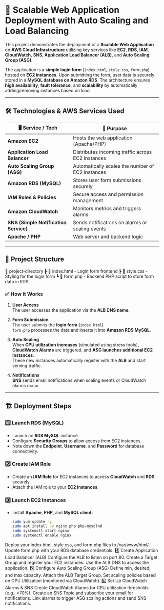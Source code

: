 # 🚀 Scalable Web Application Deployment with Auto Scaling and Load Balancing

This project demonstrates the deployment of a **Scalable Web Application** on **AWS Cloud Infrastructure** utilizing key services like **EC2**, **RDS**, **IAM**, **CloudWatch**, **SNS**, **Application Load Balancer (ALB)**, and **Auto Scaling Group (ASG)**.

The application is a **simple login form** (`index.html`, `style.css`, `form.php`) hosted on **EC2 instances**. Upon submitting the form, user data is securely stored in a **MySQL database on Amazon RDS**. The architecture ensures **high availability**, **fault tolerance**, and **scalability** by automatically adding/removing instances based on load.

---

## 🛠️ Technologies & AWS Services Used

| 🖥️ Service / Tech             | 🔧 Purpose                                          |
|-------------------------------|-----------------------------------------------------|
| **Amazon EC2**                | Hosts the web application (Apache/PHP)             |
| **Application Load Balancer** | Distributes incoming traffic across EC2 instances  |
| **Auto Scaling Group (ASG)**  | Automatically scales the number of EC2 instances   |
| **Amazon RDS (MySQL)**        | Stores user form submissions securely              |
| **IAM Roles & Policies**      | Secure access and permission management            |
| **Amazon CloudWatch**         | Monitors metrics and triggers alarms               |
| **SNS (Simple Notification Service)** | Sends notifications on alarms or scaling events |
| **Apache / PHP**              | Web server and backend logic                       |

---

## 📁 Project Structure
📂 project-directory ┣ 📄 index.html - Login form frontend ┣ 📄 style.css - Styling for the login form ┗ 📄 form.php - Backend PHP script to store form data in RDS


### ✅ How It Works

1. **User Access**  
   The user accesses the application via the **ALB DNS name**.

2. **Form Submission**  
   The user submits the **login form** (`index.html`).  
   `form.php` processes the data and inserts it into **Amazon RDS MySQL**.

3. **Auto Scaling**  
   When **CPU utilization increases** (simulated using stress tools),  
   **CloudWatch Alarms** are triggered, and **ASG launches additional EC2 instances**.  
   These new instances automatically register with the **ALB** and start serving traffic.

4. **Notifications**  
   **SNS** sends email notifications when scaling events or CloudWatch alarms occur.

---

## 🏗️ Deployment Steps

### 1️⃣ Launch RDS (MySQL)
- Launch an **RDS MySQL** instance.
- Configure **Security Groups** to allow access from EC2 instances.
- Note down the **Endpoint**, **Username**, and **Password** for database connectivity.

### 2️⃣ Create IAM Role
- Create an **IAM Role** for EC2 instances to access **CloudWatch** and **RDS** securely.
- Attach the IAM role to your **EC2 instances**.

### 3️⃣ Launch EC2 Instances
- Install **Apache**, **PHP**, and **MySQL client**:
  ```bash
  sudo yum update -y
  sudo apt install -y nginx php php-mysqlnd
  sudo systemctl start nginx
  sudo systemctl enable nginx

Deploy your index.html, style.css, and form.php files to /var/www/html/.
Update form.php with your RDS database credentials.
4️⃣ Create Application Load Balancer (ALB)
Configure the ALB to listen on port 80.
Create a Target Group and register your EC2 instances.
Use the ALB DNS to access the application.
5️⃣ Configure Auto Scaling Group (ASG)
Define min, desired, and max capacity.
Attach the ALB Target Group.
Set scaling policies based on CPU Utilization (monitored via CloudWatch).
6️⃣ Set Up CloudWatch Alarms & SNS
Create CloudWatch Alarms for CPU utilization thresholds (e.g., >70%).
Create an SNS Topic and subscribe your email for notifications.
Link alarms to trigger ASG scaling actions and send SNS notifications.
